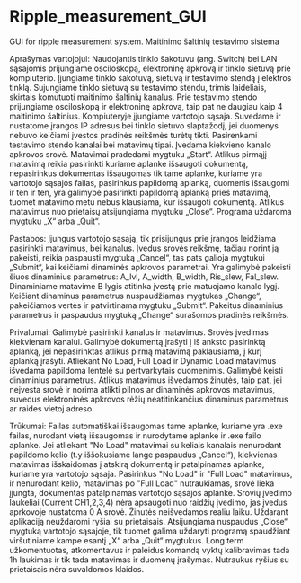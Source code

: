 # Ripple_measurement_GUI
GUI for ripple measurement system.
Maitinimo šaltinių testavimo sistema

Aprašymas vartojojui:
Naudojantis tinklo šakotuvu (ang. Switch) bei LAN sąsajomis prijungiame osciloskopą, elektroninę apkrovą ir tinklo sietuvą prie kompiuterio. Įjungiame tinklo šakotuvą, sietuvą ir testavimo stendą į elektros tinklą. Sujungiame tinklo sietuvą su testavimo stendu, trimis laideliais, skirtais komutuoti maitinimo šaltinių kanalus. Prie testavimo stendo prijungiame osciloskopą ir elektroninę apkrovą, taip pat ne daugiau kaip 4 maitinimo šaltinius. Kompiuteryje įjungiame vartotojo sąsaja. Suvedame ir nustatome įrangos IP adresus bei tinklo sietuvo slaptažodį, jei duomenys nebuvo keičiami įvestos pradinės reikšmės turėtų tikti. Pasirenkami testavimo stendo kanalai bei matavimų tipai. Įvedama kiekvieno kanalo apkrovos srovė. Matavimai pradedami mygtuku „Start“.  Atlikus pirmąjį matavimą reikia pasirinkti kuriame aplanke išsaugoti dokumentą, nepasirinkus dokumentas išsaugomas tik tame aplanke, kuriame yra vartotojo sąsajos failas, pasirinkus papildomą aplanką, duomenis išsaugomi ir ten ir ten, yra galimybė pasirinkti papildomą aplanką prieš matavimą, tuomet matavimo metu nebus klausiama, kur išsaugoti dokumentą. Atlikus matavimus nuo prietaisų atsijungiama mygtuku „Close“. Programa uždaroma mygtuku „X“ arba „Quit“.

Pastabos: 
Įjungus vartotojo sąsają, tik prisijungus prie įrangos leidžiama pasirinkti matavimus, bei kanalus. Įvedus srovės reikšmę, tačiau norint ją pakeisti, reikia paspausti mygtuką „Cancel“, tas pats galioja mygtukui „Submit“, kai keičiami dinaminės apkrovos parametrai. Yra galimybė pakeisti šiuos dinaminius parametrus: A_lvl, A_width, B_width, Ris_slew, Fal_slew.
Dinaminiame matavime B lygis atitinka įvestą prie matuojamo kanalo lygį.
Keičiant dinaminus parametrus nuspaudžiamas mygtukas „Change“, pakeičiamos vertės ir patvirtinama mygtuku „Submit“. Pakeitus dinaminius parametrus ir paspaudus mygtuką „Change“ surašomos pradinės reikšmės.

Privalumai:
Galimybė pasirinkti kanalus ir matavimus.
Srovės įvedimas kiekvienam kanalui.
Galimybė dokumentą įrašyti į iš anksto pasirinktą aplanką, jei nepasirinktas atlikus pirmą matavimą paklausiama, į kurį aplanką įrašyti.
Atliekant No Load, Full Load ir Dynamic Load matavimus išvedama papildoma lentelė su pertvarkytais duomenimis.
Galimybė keisti dinaminius parametrus.
Atlikus matavimus išvedamos žinutės, taip pat, jei neįvesta srovė ir norima atlikti pilnos ar dinaminės apkrovos matavimus, suvedus elektroninės apkrovos rėžių neatitinkančius dinaminus parametrus ar raides vietoj adreso.

Trūkumai:
Failas automatiškai išsaugomas tame aplanke, kuriame yra .exe failas, nurodant vietą išsaugomas ir nurodytame aplanke ir .exe failo aplanke. Jei atliekant "No Load" matavimai su keliais kanalais nenurodant papildomo kelio (t.y iššokusiame lange paspaudus „Cancel“), kiekvienas matavimas išskaidomas į atskirą dokumentą ir patalpinamas aplanke, kuriame yra vartotojo sąsaja. Pasirinkus "No Load" ir "Full Load"  matavimus, ir nenurodant kelio, matavimas po "Full Load" nutraukiamas, srovė lieka įjungta, dokumentas patalpinamas vartotojo sąsajos aplanke.
Srovių įvedimo laukeliai (Current CH1,2,3,4) nėra apsaugoti nuo raidžių įvedimo, jas įvedus aprkovoje nustatoma 0 A srovė.
Žinutės neišvedamos realiu laiku.
Uždarant aplikaciją neuždaromi ryšiai su prietaisais. Atsijungiama nuspaudus „Close“ mygtuką vartotojo sąsajoje, tik tuomet galima uždaryti programą spaudžiant viršutiniame kampe esantį „X“ arba „Quit“ mygtukus.
Long term užkomentuotas, atkomentavus ir paleidus komandą vyktų kalibravimas tada 1h laukimas ir tik tada matavimas ir duomenų įrašymas.
Nutraukus ryšius su prietaisais nėra suvaldomos klaidos.
